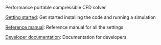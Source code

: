 Performance portable compressible CFD solver

[Getting started](wattrg.github.io/ibis/getting_started): Get started installing the code and running a simulation

[Reference manual](wattrg.github.io/ibis/reference_manual): Reference manual for all the settings

[Developer documentation](wattrg.github.io/ibis/reference_manual): Documentation for developers
